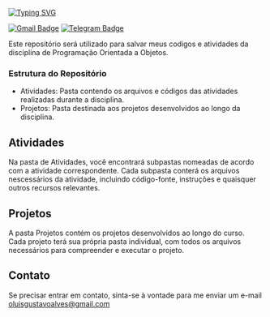 <a href="https://git.io/typing-svg"><img src="https://readme-typing-svg.herokuapp.com?font=Montserrat&weight=600&size=34&duration=3000&pause=200&color=F7F7F7&random=false&width=850&height=60&lines=Reposit%C3%B3rio+;Programa%C3%A7%C3%A3o+Orientada+a+Objetos;(+%CD%A1+%C2%B0+%CD%9C%CA%96+%CD%A1+%C2%B0)+%E2%98%95;Reposit%C3%B3rio+POO+%F0%9F%8D%AF%F0%9F%90%BB" alt="Typing SVG" /></a>

[![Gmail Badge](https://img.shields.io/badge/-oluisgustavoalves@gmail.com-c14438?style=flat&logo=Gmail&logoColor=white)](mailto:oluisgustavoalves@gmail.com "Me mande um email :3")
[![Telegram Badge](https://img.shields.io/badge/-@lu1pinho-0088CC?style=flat&logo=Telegram&logoColor=white)](https://t.me/lu1pinho "Fale comigo pelo telegram :3")

Este repositório será utilizado para salvar meus codigos e atividades da disciplina de Programação Orientada a Objetos. 

### Estrutura do Repositório

- Atividades: Pasta contendo os arquivos e códigos das atividades realizadas durante a disciplina.
- Projetos: Pasta destinada aos projetos desenvolvidos ao longo da disciplina.

## Atividades 
Na pasta de Atividades, você encontrará subpastas nomeadas de acordo com a atividade correspondente. 
Cada subpasta conterá os arquivos nescessários da atividade, incluindo código-fonte, instruções e quaisquer outros recursos relevantes.
## Projetos
A pasta Projetos contém os projetos desenvolvidos ao longo do curso. Cada projeto terá sua própria pasta individual, com todos os arquivos necessários para compreender e executar o projeto.

## Contato 
Se precisar entrar em contato, sinta-se à vontade para me enviar um e-mail oluisgustavoalves@gmail.com
